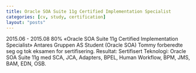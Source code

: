 ```yaml
---
title: Oracle SOA Suite 11g Certified Implementation Specialist
categories: [cv, study, certification]
layout: "posts"
---
```


2015.06 - 2015.08	80%	«Oracle SOA Suite 11g Certified Implementation Specialist»	Antares Gruppen AS
Student (Oracle SOA)
Tommy forberedte seg og tok eksamen for sertifisering.
Resultat: Sertifisert
Teknologi: Oracle SOA Suite 11g med SCA, JCA, Adapters, BPEL, Human Workflow, BPM, JMS, BAM, EDN, OSB.
